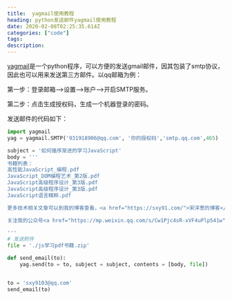 ```yaml
---
title:  yagmail使用教程
heading: python发送邮件yagmail使用教程
date: 2020-02-08T02:25:35.614Z
categories: ["code"]
tags: 
description: 
---
```


[yagmail](https://github.com/kootenpv/yagmail)是一个python程序，可以方便的发送gmail邮件，因其包装了smtp协议，因此也可以用来发送第三方邮件。以qq邮箱为例：


第一步：登录邮箱-->设置-->账户-->开启SMTP服务。

第二步：点击生成授权码，生成一个机器登录的密码。

发送邮件的代码如下：

```python
import yagmail
yag = yagmail.SMTP('931918906@qq.com', '你的授权码','smtp.qq.com',465)

subject = '如何循序渐进的学习JavaScript'
body = ''' 
书籍列表：
高性能JavaScript_编程.pdf
JavaScript_DOM编程艺术_第2版.pdf
JavaScript高级程序设计_第3版.pdf
JavaScript高级程序设计_第3版.pdf
JavaScript语言精粹.pdf

更多技术相关文章可以到我的博客查看，<a href="https://sxy91.com/">宋洋葱的博客</a>

关注我的公众号<a href="https://mp.weixin.qq.com/s/Cw1Pjc4sR-xVF4uPlp541w">「下课了」</a>可以查看投资理财、职场技能能文章。

'''
# 发送附件
file = './js学习pdf书籍.zip'

def send_email(to):
	yag.send(to = to, subject = subject, contents = [body, file])


to = 'sxy9103@qq.com'
send_email(to)
```

